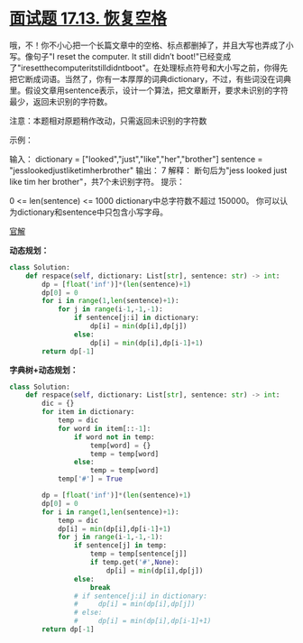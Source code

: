 # [面试题 17.13. 恢复空格](https://leetcode-cn.com/problems/re-space-lcci/)

哦，不！你不小心把一个长篇文章中的空格、标点都删掉了，并且大写也弄成了小写。像句子"I reset the computer. It still didn’t boot!"已经变成了"iresetthecomputeritstilldidntboot"。在处理标点符号和大小写之前，你得先把它断成词语。当然了，你有一本厚厚的词典dictionary，不过，有些词没在词典里。假设文章用sentence表示，设计一个算法，把文章断开，要求未识别的字符最少，返回未识别的字符数。

注意：本题相对原题稍作改动，只需返回未识别的字符数

 

示例：

输入：
dictionary = ["looked","just","like","her","brother"]
sentence = "jesslookedjustliketimherbrother"
输出： 7
解释： 断句后为"jess looked just like tim her brother"，共7个未识别字符。
提示：

0 <= len(sentence) <= 1000
dictionary中总字符数不超过 150000。
你可以认为dictionary和sentence中只包含小写字母。

[官解](<https://leetcode-cn.com/problems/re-space-lcci/solution/hui-fu-kong-ge-by-leetcode-solution/>)

**动态规划：**

```python
class Solution:
    def respace(self, dictionary: List[str], sentence: str) -> int:
        dp = [float('inf')]*(len(sentence)+1)
        dp[0] = 0
        for i in range(1,len(sentence)+1):
            for j in range(i-1,-1,-1):
                if sentence[j:i] in dictionary:
                    dp[i] = min(dp[i],dp[j])
                else:
                    dp[i] = min(dp[i],dp[i-1]+1)
        return dp[-1]
```

**字典树+动态规划：**

```python
class Solution:
    def respace(self, dictionary: List[str], sentence: str) -> int:
        dic = {}
        for item in dictionary:
            temp = dic
            for word in item[::-1]:
                if word not in temp:
                    temp[word] = {}
                    temp = temp[word]
                else:
                    temp = temp[word]
            temp['#'] = True

        dp = [float('inf')]*(len(sentence)+1)
        dp[0] = 0
        for i in range(1,len(sentence)+1):
            temp = dic
            dp[i] = min(dp[i],dp[i-1]+1)
            for j in range(i-1,-1,-1):
                if sentence[j] in temp:
                    temp = temp[sentence[j]]
                    if temp.get('#',None):
                        dp[i] = min(dp[i],dp[j])
                else:
                    break
                # if sentence[j:i] in dictionary:
                #     dp[i] = min(dp[i],dp[j])
                # else:
                #     dp[i] = min(dp[i],dp[i-1]+1)
        return dp[-1]
```

